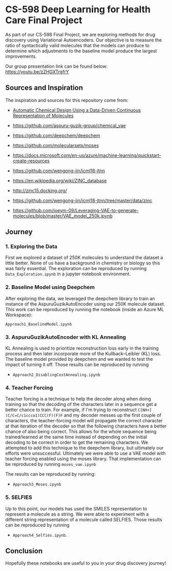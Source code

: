 CS-598 Deep Learning for Health Care Final Project
==================================================

As part of our CS-598 Final Project, we are exploring methods for drug discovery
using Variational Autoencoders. Our objective is to measure the ratio of
syntactically valid molecules that the models can produce to determine which
adjustments to the baseline model produce the largest improvements.

Our group presentation link can be found below:
https://youtu.be/zZHGXTrgfrY

Sources and Inspiration
-----------------------

The inspiration and sources for this repository come from:
- [Automatic Chemical Design Using a Data-Driven Continuous Representation of
Molecules](https://arxiv.org/abs/1610.02415)

- <https://github.com/aspuru-guzik-group/chemical_vae>

- <https://github.com/deepchem/deepchem>

- <https://github.com/molecularsets/moses>

- <https://docs.microsoft.com/en-us/azure/machine-learning/quickstart-create-resources>

- <https://github.com/wengong-jin/icml18-jtnn>

- <https://en.wikipedia.org/wiki/ZINC_database>

- <http://zinc15.docking.org/>

- <https://github.com/wengong-jin/icml18-jtnn/tree/master/data/zinc>

- https://github.com/joeym-09/Leveraging-VAE-to-generate-molecules/blob/master/VAE_model_250k.ipynb

Journey
-------

### 1. Exploring the Data

First we explored a dataset of 250K molecules to understand the dataset a little
better. None of us have a background in chemistry or biology so this was fairly
essential. The exploration can be reproduced by running `Data_Exploration.ipynb`
in a jupyter notebook environment.

### 2. Baseline Model using Deepchem

After exploring the data, we leveraged the deepchem library to train an instance
of the AspuruGuzikAutoEncoder using our 250K molecule dataset. This work can be
reproduced by running the notebook (inside an Azure ML Workspace):

`Approach1_BaselineModel.ipynb`

### 3. AspuruGuzikAutoEncoder with KL Annealing

KL Annealing is used to prioritize reconstruction loss early in the training
process and then later incorporate more of the Kullback–Leibler (KL) loss. The
baseline model provided by deepchem and we wanted to test the impact of turning
it off. Those results can be reproduced by running

- `Approach2_DisablingCostAnnealing.ipynb`

### 4. Teacher Forcing

Teacher forcing is a technique to help the decoder along when doing training so
that the decoding of the characters later in a sequence get a better chance to
train. For example, if I'm trying to reconstruct
`C[NH+](C/C=C/c1ccco1)CCC(F)(F)F` and my decoder messes up the first couple of
characters, the teacher-forcing model will propagate the correct character at
that iteration of the decoder so that the following characters have a better
chance of also being correct. This allows for the whole sequence being
trained/learned at the same time instead of depending on the initial decoding to
be correct in order to get the remaining characters. We attempted to add this
technique to the deepchem library, but ultimately our efforts were unsuccessful.
Ultimately we were able to use a VAE model with teacher forcing enabled using
the moses library. That implementation can be reproduced by running
`moses_vae.ipynb`

The results can be reproduced by running:

- `Approach3_Moses.ipynb`

### 5. SELFIES

Up to this point, our models has used the SMILES representation to represent a
molecule as a string. We were able to experiment with a different string
representation of a molecule called SELFIES. Those results can be reproduced by
running 

- `Approach4_Selfies.ipynb`.

Conclusion
----------

Hopefully these notebooks are useful to you in your drug discovery journey!
